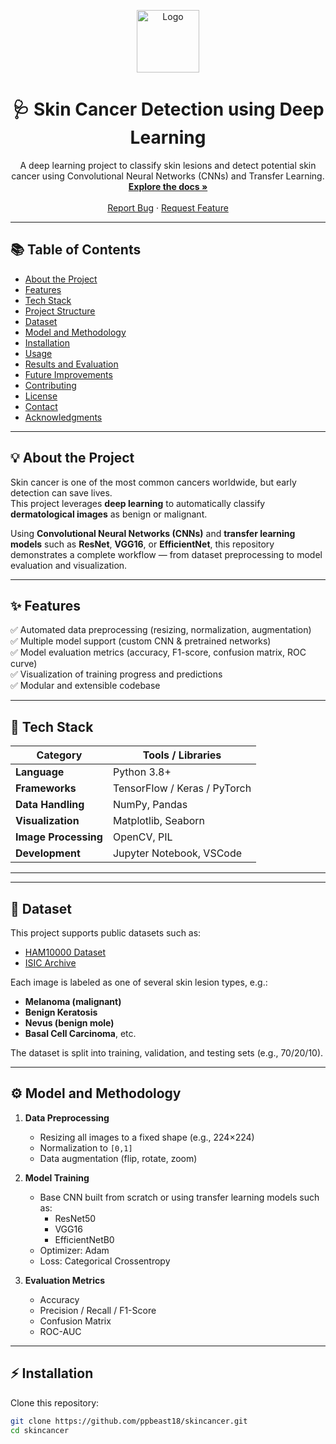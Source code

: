 <!-- PROJECT LOGO -->
<p align="center">
  <img src="https://upload.wikimedia.org/wikipedia/commons/5/53/Skin_cancer_icon.png" alt="Logo" width="100" height="100">
</p>

<h1 align="center">🩺 Skin Cancer Detection using Deep Learning</h1>

<p align="center">
  A deep learning project to classify skin lesions and detect potential skin cancer using Convolutional Neural Networks (CNNs) and Transfer Learning.
  <br />
  <a href="https://github.com/ppbeast18/skincancer"><strong>Explore the docs »</strong></a>
  <br />
  <br />
  <a href="https://github.com/ppbeast18/skincancer/issues">Report Bug</a>
  ·
  <a href="https://github.com/ppbeast18/skincancer/issues">Request Feature</a>
</p>

---

## 📚 Table of Contents

- [About the Project](#-about-the-project)
- [Features](#-features)
- [Tech Stack](#-tech-stack)
- [Project Structure](#-project-structure)
- [Dataset](#-dataset)
- [Model and Methodology](#-model-and-methodology)
- [Installation](#-installation)
- [Usage](#-usage)
- [Results and Evaluation](#-results-and-evaluation)
- [Future Improvements](#-future-improvements)
- [Contributing](#-contributing)
- [License](#-license)
- [Contact](#-contact)
- [Acknowledgments](#-acknowledgments)

---

## 💡 About the Project

Skin cancer is one of the most common cancers worldwide, but early detection can save lives.  
This project leverages **deep learning** to automatically classify **dermatological images** as benign or malignant.  

Using **Convolutional Neural Networks (CNNs)** and **transfer learning models** such as **ResNet**, **VGG16**, or **EfficientNet**, this repository demonstrates a complete workflow — from dataset preprocessing to model evaluation and visualization.

---

## ✨ Features

✅ Automated data preprocessing (resizing, normalization, augmentation)  
✅ Multiple model support (custom CNN & pretrained networks)  
✅ Model evaluation metrics (accuracy, F1-score, confusion matrix, ROC curve)  
✅ Visualization of training progress and predictions  
✅ Modular and extensible codebase  

---

## 🧠 Tech Stack

| Category | Tools / Libraries |
|-----------|-------------------|
| **Language** | Python 3.8+ |
| **Frameworks** | TensorFlow / Keras / PyTorch |
| **Data Handling** | NumPy, Pandas |
| **Visualization** | Matplotlib, Seaborn |
| **Image Processing** | OpenCV, PIL |
| **Development** | Jupyter Notebook, VSCode |

---


---

## 🧬 Dataset

This project supports public datasets such as:

- [HAM10000 Dataset](https://www.kaggle.com/kmader/skin-cancer-mnist-ham10000)
- [ISIC Archive](https://www.isic-archive.com/)

Each image is labeled as one of several skin lesion types, e.g.:

- **Melanoma (malignant)**
- **Benign Keratosis**
- **Nevus (benign mole)**
- **Basal Cell Carcinoma**, etc.

The dataset is split into training, validation, and testing sets (e.g., 70/20/10).

---

## ⚙️ Model and Methodology

1. **Data Preprocessing**
   - Resizing all images to a fixed shape (e.g., 224×224)
   - Normalization to `[0,1]`
   - Data augmentation (flip, rotate, zoom)

2. **Model Training**
   - Base CNN built from scratch or using transfer learning models such as:
     - ResNet50
     - VGG16
     - EfficientNetB0
   - Optimizer: Adam
   - Loss: Categorical Crossentropy

3. **Evaluation Metrics**
   - Accuracy
   - Precision / Recall / F1-Score
   - Confusion Matrix
   - ROC-AUC

---

## ⚡ Installation

Clone this repository:

```bash
git clone https://github.com/ppbeast18/skincancer.git
cd skincancer


